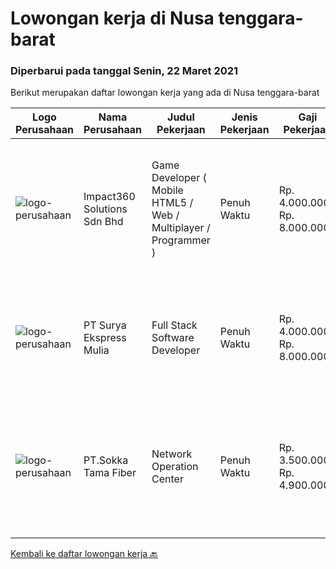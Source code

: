 
  # Lowongan kerja di Nusa tenggara-barat

  ### Diperbarui pada tanggal Senin, 22 Maret 2021

  Berikut merupakan daftar lowongan kerja yang ada di Nusa tenggara-barat

  |Logo Perusahaan | Nama Perusahaan | Judul Pekerjaan | Jenis Pekerjaan | Gaji Pekerjaan | Lokasi | Deskripsi | Tanggal diunggah | Pranala |
  | -------------- | --------------- | --------------- | --------- | --------- | -------------- | ------- | ----------- | ----------- |
  |![logo-perusahaan](https://image-service-cdn.seek.com.au/06b729438205195a03d4bcec08ce1ddd5d9c1576/ee4dce1061f3f616224767ad58cb2fc751b8d2dc)|Impact360 Solutions Sdn Bhd|Game Developer ( Mobile HTML5 / Web / Multiplayer / Programmer )|Penuh Waktu|Rp. 4.000.000-Rp. 8.000.000|Nusa Tenggara Barat|We are hiring remote HTML5 game developers from all parts of Indonesia. If you have real experience building HTML5 games or applications, you're...|Kamis, 11 Maret 2021|https://www.jobstreet.co.id/id/job/game-developer-mobile-html5-web-multiplayer-programmer-4503754/origin/my?token=0~34438981-ae6b-401f-87e6-3c0e6c93c114&sectionRank=1&jobId=jobstreet-my-job-4503754|
|![logo-perusahaan](https://us.123rf.com/450wm/pavelstasevich/pavelstasevich1811/pavelstasevich181101027/112815900-stock-vector-no-image-available-icon-flat-vector.jpg?ver=6)|PT Surya Ekspress Mulia|Full Stack Software Developer|Penuh Waktu|Rp. 4.000.000-Rp. 8.000.000|Nusa Tenggara Barat|Responsibilities: As part of our growing software development team in Indonesia, you will be primarily involved in: Development of web applications...|Senin, 08 Maret 2021|https://www.jobstreet.co.id/id/job/full-stack-software-developer-3476150?token=0~34438981-ae6b-401f-87e6-3c0e6c93c114&sectionRank=2&jobId=jobstreet-id-job-3476150|
|![logo-perusahaan](https://image-service-cdn.seek.com.au/2ecbf7f7b79633d4fb254f874246ed1a7b156955/ee4dce1061f3f616224767ad58cb2fc751b8d2dc)|PT.Sokka Tama Fiber|Network Operation Center|Penuh Waktu|Rp. 3.500.000-Rp. 4.900.000|Lombok|Responsibility : Bertanggung jawab untuk menganalisis trouble ticket yang terjadi dan memberikan analisis akar masalah. Bertanggung jawab untuk...|Selasa, 23 Februari 2021|https://www.jobstreet.co.id/id/job/network-operation-center-3465611?token=0~34438981-ae6b-401f-87e6-3c0e6c93c114&sectionRank=3&jobId=jobstreet-id-job-3465611|


  [Kembali ke daftar lowongan kerja 🔙](../README.md#daftar-lowongan-kerja)
  